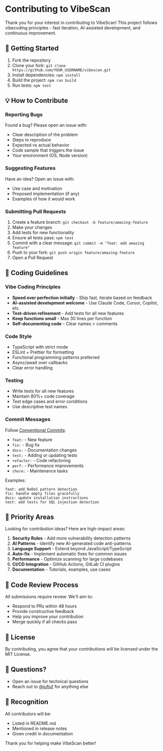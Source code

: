 # Contributing to VibeScan

Thank you for your interest in contributing to VibeScan! This project follows vibecoding principles - fast iteration, AI-assisted development, and continuous improvement.

## 🚀 Getting Started

1. Fork the repository
2. Clone your fork: `git clone https://github.com/YOUR_USERNAME/vibescan.git`
3. Install dependencies: `npm install`
4. Build the project: `npm run build`
5. Run tests: `npm test`

## 💡 How to Contribute

### Reporting Bugs

Found a bug? Please open an issue with:
- Clear description of the problem
- Steps to reproduce
- Expected vs actual behavior
- Code sample that triggers the issue
- Your environment (OS, Node version)

### Suggesting Features

Have an idea? Open an issue with:
- Use case and motivation
- Proposed implementation (if any)
- Examples of how it would work

### Submitting Pull Requests

1. Create a feature branch: `git checkout -b feature/amazing-feature`
2. Make your changes
3. Add tests for new functionality
4. Ensure all tests pass: `npm test`
5. Commit with a clear message: `git commit -m "feat: add amazing feature"`
6. Push to your fork: `git push origin feature/amazing-feature`
7. Open a Pull Request

## 📝 Coding Guidelines

### Vibe Coding Principles

- **Speed over perfection initially** - Ship fast, iterate based on feedback
- **AI-assisted development welcome** - Use Claude Code, Cursor, Copilot, etc.
- **Test-driven refinement** - Add tests for all new features
- **Keep functions small** - Max 30 lines per function
- **Self-documenting code** - Clear names > comments

### Code Style

- TypeScript with strict mode
- ESLint + Prettier for formatting
- Functional programming patterns preferred
- Async/await over callbacks
- Clear error handling

### Testing

- Write tests for all new features
- Maintain 80%+ code coverage
- Test edge cases and error conditions
- Use descriptive test names

### Commit Messages

Follow [Conventional Commits](https://www.conventionalcommits.org/):

- `feat:` - New feature
- `fix:` - Bug fix
- `docs:` - Documentation changes
- `test:` - Adding or updating tests
- `refactor:` - Code refactoring
- `perf:` - Performance improvements
- `chore:` - Maintenance tasks

Examples:
```
feat: add ReDoS pattern detection
fix: handle empty files gracefully
docs: update installation instructions
test: add tests for SQL injection detection
```

## 🎯 Priority Areas

Looking for contribution ideas? Here are high-impact areas:

1. **Security Rules** - Add more vulnerability detection patterns
2. **AI Patterns** - Identify new AI-generated code anti-patterns
3. **Language Support** - Extend beyond JavaScript/TypeScript
4. **Auto-fix** - Implement automatic fixes for common issues
5. **Performance** - Optimize scanning for large codebases
6. **CI/CD Integration** - GitHub Actions, GitLab CI plugins
7. **Documentation** - Tutorials, examples, use cases

## 🤝 Code Review Process

All submissions require review. We'll aim to:
- Respond to PRs within 48 hours
- Provide constructive feedback
- Help you improve your contribution
- Merge quickly if all checks pass

## 📄 License

By contributing, you agree that your contributions will be licensed under the MIT License.

## 💬 Questions?

- Open an issue for technical questions
- Reach out to [@jufjuf](https://github.com/jufjuf) for anything else

## 🌟 Recognition

All contributors will be:
- Listed in README.md
- Mentioned in release notes
- Given credit in documentation

Thank you for helping make VibeScan better!
